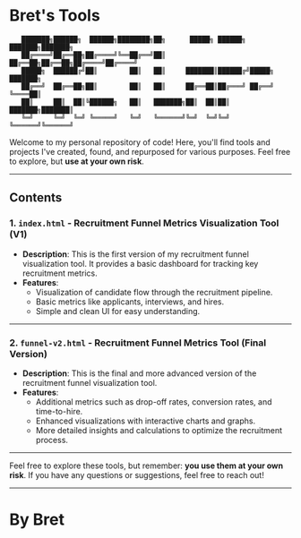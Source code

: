 # Bret's Tools

```
   ███████╗██████╗  ██████╗████████╗██╗      █████╗ ██████╗ ███████╗███████╗
   ██╔════╝██╔══██╗██╔════╝╚══██╔══╝██║     ██╔══██╗██╔══██╗██╔════╝██╔════╝
   █████╗  ██████╔╝██║        ██║   ██║     ███████║██████╔╝█████╗  ███████╗
   ██╔══╝  ██╔══██╗██║        ██║   ██║     ██╔══██║██╔═══╝ ██╔══╝  ╚════██║
   ██║     ██║  ██║╚██████╗   ██║   ███████╗██║  ██║██║     ███████╗███████║
   ╚═╝     ╚═╝  ╚═╝ ╚═════╝   ╚═╝   ╚══════╝╚═╝  ╚═╝╚═╝     ╚══════╝╚══════╝
```

Welcome to my personal repository of code! Here, you'll find tools and projects I've created, found, and repurposed for various purposes. Feel free to explore, but **use at your own risk**.

---

## Contents

### 1. `index.html` - Recruitment Funnel Metrics Visualization Tool (V1)
- **Description**: This is the first version of my recruitment funnel visualization tool. It provides a basic dashboard for tracking key recruitment metrics.
- **Features**:
  - Visualization of candidate flow through the recruitment pipeline.
  - Basic metrics like applicants, interviews, and hires.
  - Simple and clean UI for easy understanding.

---

### 2. `funnel-v2.html` - Recruitment Funnel Metrics Tool (Final Version)
- **Description**: This is the final and more advanced version of the recruitment funnel visualization tool.
- **Features**:
  - Additional metrics such as drop-off rates, conversion rates, and time-to-hire.
  - Enhanced visualizations with interactive charts and graphs.
  - More detailed insights and calculations to optimize the recruitment process.

---

Feel free to explore these tools, but remember: **you use them at your own risk**. If you have any questions or suggestions, feel free to reach out!

--- 

# By Bret
```
